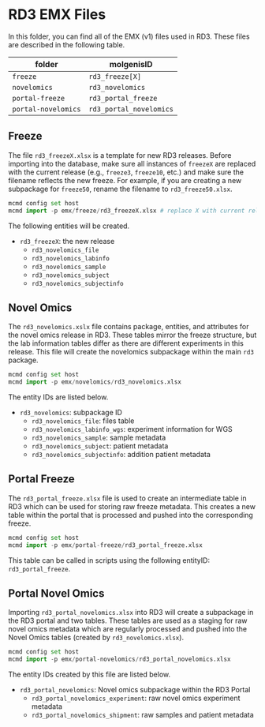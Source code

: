 # RD3 EMX Files

In this folder, you can find all of the EMX (v1) files used in RD3. These files are described in the following table.

| folder              | molgenisID              |
|---------------------|-------------------------|
| `freeze`            | `rd3_freeze[X]`         |
| `novelomics`        | `rd3_novelomics`        |
| `portal-freeze`     | `rd3_portal_freeze`     |
| `portal-novelomics` | `rd3_portal_novelomics` |

## Freeze

The file `rd3_freezeX.xlsx` is a template for new RD3 releases. Before importing into the database, make sure all instances of `freezeX` are replaced with the current release (e.g., `freeze3`, `freeze10`, etc.) and make sure the filename reflects the new freeze. For example, if you are creating a new subpackage for `freeze50`, rename the filename to `rd3_freeze50.xlsx`.

```python
mcmd config set host
mcmd import -p emx/freeze/rd3_freezeX.xlsx # replace X with current release number
```

The following entities will be created.

- `rd3_freezeX`: the new release
    - `rd3_novelomics_file`
    - `rd3_novelomics_labinfo`
    - `rd3_novelomics_sample`
    - `rd3_novelomics_subject`
    - `rd3_novelomics_subjectinfo`

## Novel Omics

The `rd3_novelomics.xslx` file contains package, entities, and attributes for the novel omics release in RD3. These tables mirror the freeze structure, but the lab information tables differ as there are different experiments in this release. This file will create the novelomics subpackage within the main `rd3` package.

```python
mcmd config set host
mcmd import -p emx/novelomics/rd3_novelomics.xlsx
```

The entity IDs are listed below.

- `rd3_novelomics`: subpackage ID
    - `rd3_novelomics_file`: files table
    - `rd3_novelomics_labinfo_wgs`: experiment information for WGS
    - `rd3_novelomics_sample`: sample metadata
    - `rd3_novelomics_subject`: patient metadata
    - `rd3_novelomics_subjectinfo`: addition patient metadata

## Portal Freeze

The `rd3_portal_freeze.xlsx` file is used to create an intermediate table in RD3 which can be used for storing raw freeze metadata. This creates a new table within the portal that is processed and pushed into the corresponding freeze.

```python
mcmd config set host
mcmd import -p emx/portal-freeze/rd3_portal_freeze.xlsx
```

This table can be called in scripts using the following entityID: `rd3_portal_freeze`.

## Portal Novel Omics

Importing `rd3_portal_novelomics.xlsx` into RD3 will create a subpackage in the RD3 portal and two tables. These tables are used as a staging for raw novel omics metadata which are regularly processed and pushed into the Novel Omics tables (created by `rd3_novelomics.xlsx`).

```python
mcmd config set host
mcmd import -p emx/portal-novelomics/rd3_portal_novelomics.xlsx
```

The entity IDs created by this file are listed below.

- `rd3_portal_novelomics`: Novel omics subpackage within the RD3 Portal
    - `rd3_portal_novelomics_experiment`: raw novel omics experiment metadata
    - `rd3_portal_novelomics_shipment`: raw samples and patient metadata